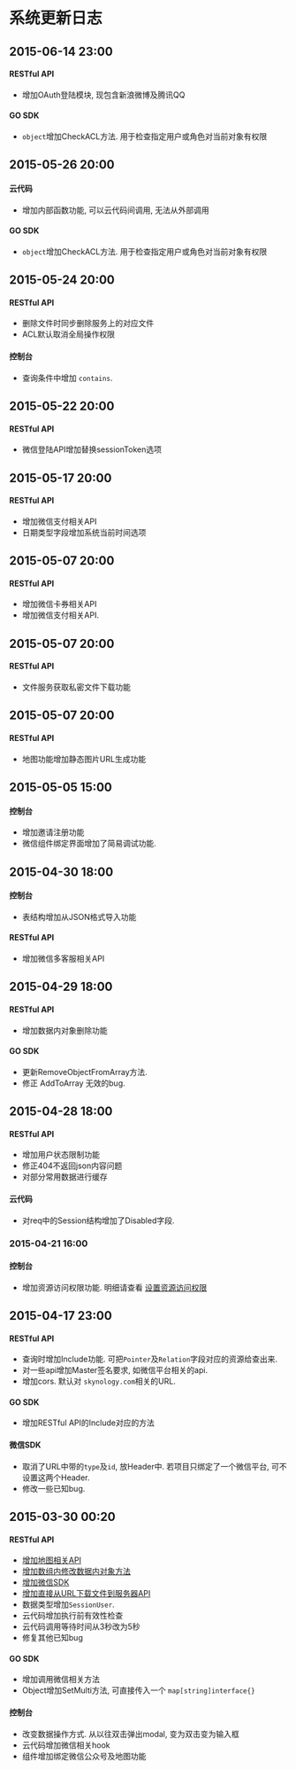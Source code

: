 # 系统更新日志

## 2015-06-14 23:00
#### RESTful API
* 增加OAuth登陆模块, 现包含新浪微博及腾讯QQ

#### GO SDK
* `object`增加CheckACL方法. 用于检查指定用户或角色对当前对象有权限

## 2015-05-26 20:00

#### 云代码
* 增加内部函数功能, 可以云代码间调用, 无法从外部调用

#### GO SDK
* `object`增加CheckACL方法. 用于检查指定用户或角色对当前对象有权限


## 2015-05-24 20:00

#### RESTful API
* 删除文件时同步删除服务上的对应文件
* ACL默认取消全局操作权限

#### 控制台
* 查询条件中增加 `contains`.

## 2015-05-22 20:00
#### RESTful API
* 微信登陆API增加替换sessionToken选项


## 2015-05-17 20:00
#### RESTful API
* 增加微信支付相关API
* 日期类型字段增加系统当前时间选项


## 2015-05-07 20:00
#### RESTful API
* 增加微信卡券相关API
* 增加微信支付相关API.


## 2015-05-07 20:00
#### RESTful API
* 文件服务获取私密文件下载功能

## 2015-05-07 20:00
#### RESTful API
* 地图功能增加静态图片URL生成功能


## 2015-05-05 15:00

#### 控制台
* 增加邀请注册功能
* 微信组件绑定界面增加了简易调试功能.



## 2015-04-30 18:00

#### 控制台
* 表结构增加从JSON格式导入功能

#### RESTful API
* 增加微信多客服相关API


## 2015-04-29 18:00

#### RESTful API
* 增加数据内对象删除功能

#### GO SDK
* 更新RemoveObjectFromArray方法.
* 修正 AddToArray 无效的bug.

## 2015-04-28 18:00

#### RESTful API
* 增加用户状态限制功能
* 修正404不返回json内容问题
* 对部分常用数据进行缓存

#### 云代码
* 对req中的Session结构增加了Disabled字段.


### 2015-04-21 16:00

#### 控制台
* 增加资源访问权限功能. 明细请查看 [设置资源访问权限](/console-tutorial.html#设置资源访问权限)

## 2015-04-17 23:00

#### RESTful API
* 查询时增加Include功能. 可把`Pointer`及`Relation`字段对应的资源给查出来.
* 对一些api增加Master签名要求, 如微信平台相关的api.
* 增加cors. 默认对 `skynology.com`相关的URL.


#### GO SDK
* 增加RESTful API的Include对应的方法

#### 微信SDK
* 取消了URL中带的`type`及`id`, 放Header中. 若项目只绑定了一个微信平台, 可不设置这两个Header.
* 修改一些已知bug.

## 2015-03-30 00:20

#### RESTful API
* [增加地图相关API](/restful-api.html#地图相关)
* [增加数组内修改数据内对象方法](/restful-api.html#数据内对象)
* [增加微信SDK](/weixin-api.html)
* [增加直接从URL下载文件到服务器API](/restful-api#抓取指定URL文件)
* 数据类型增加`SessionUser`.
* 云代码增加执行前有效性检查
* 云代码调用等待时间从3秒改为5秒
* 修复其他已知bug

#### GO SDK
* 增加调用微信相关方法
* Object增加SetMulti方法, 可直接传入一个 `map[string]interface{}`

#### 控制台
* 改变数据操作方式. 从以往双击弹出modal, 变为双击变为输入框
* 云代码增加微信相关hook
* 组件增加绑定微信公众号及地图功能


